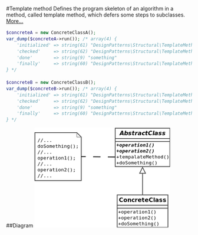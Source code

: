 #Template method
Defines the program skeleton of an algorithm in a method, called template method, which defers some steps to subclasses.
[More…](http://en.wikipedia.org/wiki/Template_method_pattern)

```php
$concreteA = new ConcreteClassA();
var_dump($concreteA->run()); /* array(4) {
    'initialized' => string(61) "DesignPatterns\Structural\TemplateMethod\ConcreteClassA::init"
    'checked'     => string(62) "DesignPatterns\Structural\TemplateMethod\ConcreteClassA::check"
    'done'        => string(9) "something"
    'finally'     => string(60) "DesignPatterns\Structural\TemplateMethod\ConcreteClassA::end"
} */

$concreteB = new ConcreteClassB();
var_dump($concreteB->run()); /* array(4) {
    'initialized' => string(61) "DesignPatterns\Structural\TemplateMethod\ConcreteClassB::init"
    'checked'     => string(62) "DesignPatterns\Structural\TemplateMethod\ConcreteClassB::check"
    'done'        => string(9) "something"
    'finally'     => string(60) "DesignPatterns\Structural\TemplateMethod\ConcreteClassB::end"
} */
```

##Diagram
![Memento UML Diagram](diagram.png)